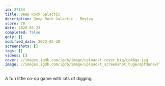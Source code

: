 ```yaml
---
id: 27134
title: Deep Rock Galactic
description: Deep Rock Galactic - Review
score: 70
date: 2020-05-23
completed: false
goty: []
modified_date: 2023-02-28
screenshots: []
tags: []
videos: []
cover: //images.igdb.com/igdb/image/upload/t_cover_big/co48gx.jpg
image: //images.igdb.com/igdb/image/upload/t_screenshot_huge/opfdenavrlhl9lt0iupc.jpg
---
```

A fun little co-op game with lots of digging.